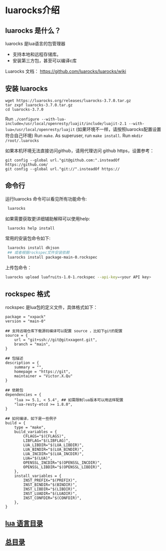 # luarocks介绍

## luarocks 是什么？

luarocks 是lua语言的包管理器

- 支持本地和远程存储库。
- 安装第三方包，甚至可以编译c库

Luarocks 文档： https://github.com/luarocks/luarocks/wiki

## 安装 luarocks

```
wget https://luarocks.org/releases/luarocks-3.7.0.tar.gz
tar zxpf luarocks-3.7.0.tar.gz
cd luarocks-3.7.0
```

Run `./configure --with-lua-include=/usr/local/openresty/luajit/include/luajit-2.1 --with-lua=/usr/local/openresty/luajit` (如果环境不一样，请按照luarocks配置设置符合自己环境)
Run `make`.
As superuser, run `make install`.
Run `mkdir /root/.luarocks`

如果本机环境无法直接访问github，请用代理访问 github https，设置参考：
```
git config --global url."git@github.com:".insteadOf https://github.com/
git config --global url."git://".insteadOf https://
```


## 命令行

运行luarocks 命令可以看见所有功能命令:
```sh
 luarocks 
```
如果需要获取更详细辅助解释可以使用help:
```sh
 luarocks help install
```
常用的安装包命令如下:
```sh
 luarocks install dkjson
 ## 或者根据rockspec文件安装依赖
 luarocks install package-main-0.rockspec
```
上传包命令：
```sh
luarocks upload luafruits-1.0-1.rockspec --api-key=<your API key>
```

## rockspec 格式

rockspec 是lua包的定义文件，具体格式如下：

``` nginx
package = "xxpack"
version = "main-0"

## 支持远端仓库下载源码编译可以配置 source ，比如下git的配置
source = {
    url = "git+ssh://git@gitxxagent.git", 
    branch = "main",  
} 

## 包描述
description = {
    summary = "",
    homepage = "https://git",
    maintainer = "Victor.X.Qu"
}

## 依赖包
dependencies = {
    "lua >= 5.1, < 5.4", ## 如需限制lua版本可以用这样配置
    "lua-resty-etcd >= 1.8.0",
}

## 如何编译，如下是一些例子
build = {
    type = "make",
    build_variables = {
        CFLAGS="$(CFLAGS)",
        LIBFLAG="$(LIBFLAG)",
        LUA_LIBDIR="$(LUA_LIBDIR)",
        LUA_BINDIR="$(LUA_BINDIR)",
        LUA_INCDIR="$(LUA_INCDIR)",
        LUA="$(LUA)",
        OPENSSL_INCDIR="$(OPENSSL_INCDIR)",
        OPENSSL_LIBDIR="$(OPENSSL_LIBDIR)",
    },
    install_variables = {
        INST_PREFIX="$(PREFIX)",
        INST_BINDIR="$(BINDIR)",
        INST_LIBDIR="$(LIBDIR)",
        INST_LUADIR="$(LUADIR)",
        INST_CONFDIR="$(CONFDIR)",
    },
}
```

## [lua 语言目录](https://fs7744.github.io/nature/prepare/lua/index.html)
## [总目录](https://fs7744.github.io/nature/)